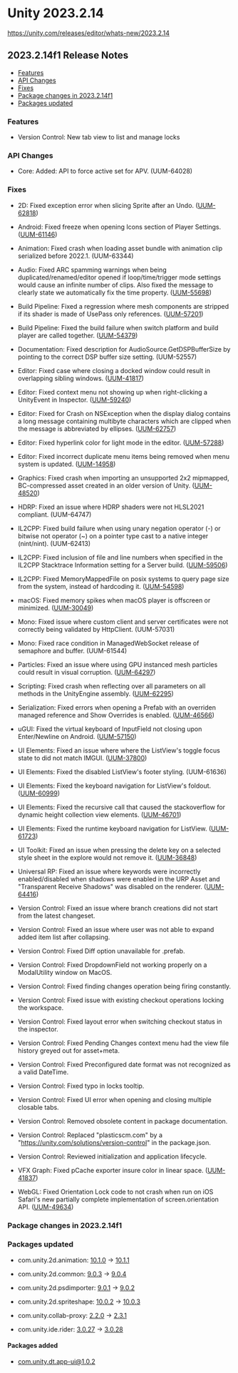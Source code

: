 # Unity 2023.2.14

https://unity.com/releases/editor/whats-new/2023.2.14

## 2023.2.14f1 Release Notes

- [Features](#features)
- [API Changes](#api-changes)
- [Fixes](#fixes)
- [Package changes in 2023.2.14f1](#package-changes-in-2023214f1)
- [Packages updated](#packages-updated)


### Features

*   Version Control: New tab view to list and manage locks

### API Changes

*   Core: Added: API to force active set for APV. (UUM-64028)

### Fixes

*   2D: Fixed exception error when slicing Sprite after an Undo. ([UUM-62818](https://issuetracker.unity3d.com/issues/automatic-slice-type-produces-different-results-and-argumentoutofrangeexception-index-was-out-of-range-must-be-non-negative-and-less-than-the-size-of-the-collection-dot-error-is-thrown-when-it-was-previously-undone))
    
*   Android: Fixed freeze when opening Icons section of Player Settings. ([UUM-61146](https://issuetracker.unity3d.com/issues/android-editor-freezes-when-opening-the-icon-section-of-player-settings))
    
*   Animation: Fixed crash when loading asset bundle with animation clip serialized before 2022.1. (UUM-63344)
    
*   Audio: Fixed ARC spamming warnings when being duplicated/renamed/editor opened if loop/time/trigger mode settings would cause an infinite number of clips. Also fixed the message to clearly state we automatically fix the time property. ([UUM-55698](https://issuetracker.unity3d.com/issues/arc-throws-the-infinite-loop-pulse-warning-too-many-times))
    
*   Build Pipeline: Fixed a regression where mesh components are stripped if its shader is made of UsePass only references. ([UUM-57201](https://issuetracker.unity3d.com/issues/uv1-data-is-lost-during-assetbundle-build-when-optimize-mesh-data-is-on))
    
*   Build Pipeline: Fixed the build failure when switch platform and build player are called together. ([UUM-54379](https://issuetracker.unity3d.com/issues/android-burst-android-ndk-not-installed-build-error-thrown-when-using-switchactivebuildtarget-buildtargetgroup-dot-android-dot))
    
*   Documentation: Fixed description for AudioSource.GetDSPBufferSize by pointing to the correct DSP buffer size setting. (UUM-52557)
    
*   Editor: Fixed case where closing a docked window could result in overlapping sibling windows. ([UUM-41817](https://issuetracker.unity3d.com/issues/the-editor-ui-becomes-broken-when-any-window-of-the-custom-layout-is-closed))
    
*   Editor: Fixed context menu not showing up when right-clicking a UnityEvent in Inspector. ([UUM-59240](https://issuetracker.unity3d.com/issues/context-menu-does-not-show-up-when-right-clicking-a-unityevent-in-inspector))
    
*   Editor: Fixed for Crash on NSException when the display dialog contains a long message containing multibyte characters which are clipped when the message is abbreviated by ellipses. ([UUM-62757](https://issuetracker.unity3d.com/issues/crash-on-nsexception-when-the-display-dialog-contains-a-long-message-containing-multibyte-characters-which-are-clipped-when-the-message-is-abbreviated-by-dot-dot-dot))
    
*   Editor: Fixed hyperlink color for light mode in the editor. ([UUM-57288](https://issuetracker.unity3d.com/issues/references-to-the-script-in-the-console-are-hard-to-read-when-using-unity-light-theme))
    
*   Editor: Fixed incorrect duplicate menu items being removed when menu system is updated. ([UUM-14958](https://issuetracker.unity3d.com/issues/crash-when-creating-not-existing-menuitem))
    
*   Graphics: Fixed crash when importing an unsupported 2x2 mipmapped, BC-compressed asset created in an older version of Unity. ([UUM-48520](https://issuetracker.unity3d.com/issues/non-power-of-4-bc1-texture-fallback-code-can-lead-to-a-crash-with-some-textures))
    
*   HDRP: Fixed an issue where HDRP shaders were not HLSL2021 compliant. (UUM-64747)
    
*   IL2CPP: Fixed build failure when using unary negation operator (-) or bitwise not operator (~) on a pointer type cast to a native integer (nint/nint). (UUM-62413)
    
*   IL2CPP: Fixed inclusion of file and line numbers when specified in the IL2CPP Stacktrace Information setting for a Server build. ([UUM-59506](https://issuetracker.unity3d.com/issues/dedicated-server-build-does-not-show-line-number-in-output-when-il2cppstacktraceinfomation-is-set-to-methodfilelinenumber))
    
*   IL2CPP: Fixed MemoryMappedFile on posix systems to query page size from the system, instead of hardcoding it. ([UUM-54598](https://issuetracker.unity3d.com/issues/ios-ioexception-is-thrown-when-offset-is-not-aligned-to-page-size))
    
*   macOS: Fixed memory spikes when macOS player is offscreen or minimized. ([UUM-30049](https://issuetracker.unity3d.com/issues/os-freezes-when-playing-build-and-if-the-qualitysettings-dot-vsynccount-setting-is-set-and-switching-windows))
    
*   Mono: Fixed issue where custom client and server certificates were not correctly being validated by HttpClient. (UUM-57031)
    
*   Mono: Fixed race condition in ManagedWebSocket release of semaphore and buffer. (UUM-61544)
    
*   Particles: Fixed an issue where using GPU instanced mesh particles could result in visual corruption. ([UUM-64297](https://issuetracker.unity3d.com/issues/legacy-particle-systems-with-mesh-gpu-instancing-can-show-visual-corruption-in-certain-conditions))
    
*   Scripting: Fixed crash when reflecting over all parameters on all methods in the UnityEngine assembly. ([UUM-62295](https://issuetracker.unity3d.com/issues/crash-on-mono-log-write-logfile-when-using-the-methodbase-dot-getparameters-method))
    
*   Serialization: Fixed errors when opening a Prefab with an overriden managed reference and Show Overrides is enabled. ([UUM-46566](https://issuetracker.unity3d.com/issues/unity-crashes-on-drivenpropertymanager-has-failed-to-register-property-after-enabling-show-overrides-when-a-managed-reference-is-overridden))
    
*   uGUI: Fixed the virtual keyboard of InputField not closing upon Enter/Newline on Android. ([UUM-57150](https://issuetracker.unity3d.com/issues/android-the-software-keyboard-on-android-does-not-close-when-the-return-slash-done-key-is-hit))
    
*   UI Elements: Fixed an issue where where the ListView's toggle focus state to did not match IMGUI. ([UUM-37800](https://issuetracker.unity3d.com/issues/treeview-child-display-toggle-styling-becomes-reversed-when-clicking-and-dragging-it))
    
*   UI Elements: Fixed the disabled ListView's footer styling. (UUM-61636)
    
*   UI Elements: Fixed the keyboard navigation for ListView's foldout. ([UUM-60999](https://issuetracker.unity3d.com/issues/elements-in-the-list-in-the-inspector-window-cant-be-opened-or-closed-when-using-arrow-keys))
    
*   UI Elements: Fixed the recursive call that caused the stackoverflow for dynamic height collection view elements. ([UUM-46701](https://issuetracker.unity3d.com/issues/ui-toolkit-listview-recursive-method-call-causes-stackoverflowexception))
    
*   UI Elements: Fixed the runtime keyboard navigation for ListView. ([UUM-61723](https://issuetracker.unity3d.com/issues/cant-navigate-through-listview-items-when-using-arrow-or-wasd-keys))
    
*   UI Toolkit: Fixed an issue when pressing the delete key on a selected style sheet in the explore would not remove it. ([UUM-36848](https://issuetracker.unity3d.com/issues/uss-is-not-removed-when-delete-button-is-pressed))
    
*   Universal RP: Fixed an issue where keywords were incorrectly enabled/disabled when shadows were enabled in the URP Asset and "Transparent Receive Shadows" was disabled on the renderer. ([UUM-64416](https://issuetracker.unity3d.com/issues/shader-variants-are-missing-when-shadows-are-enabled-and-transparent-receive-shadows-is-disabled))
    
*   Version Control: Fixed an issue where branch creations did not start from the latest changeset.
    
*   Version Control: Fixed an issue where user was not able to expand added item list after collapsing.
    
*   Version Control: Fixed Diff option unavailable for .prefab.
    
*   Version Control: Fixed DropdownField not working properly on a ModalUtility window on MacOS.
    
*   Version Control: Fixed finding changes operation being firing constantly.
    
*   Version Control: Fixed issue with existing checkout operations locking the workspace.
    
*   Version Control: Fixed layout error when switching checkout status in the inspector.
    
*   Version Control: Fixed Pending Changes context menu had the view file history greyed out for asset+meta.
    
*   Version Control: Fixed Preconfigured date format was not recognized as a valid DateTime.
    
*   Version Control: Fixed typo in locks tooltip.
    
*   Version Control: Fixed UI error when opening and closing multiple closable tabs.
    
*   Version Control: Removed obsolete content in package documentation.
    
*   Version Control: Replaced "plasticscm.com" by a "https://unity.com/solutions/version-control" in the package.json.
    
*   Version Control: Reviewed initialization and application lifecycle.
    
*   VFX Graph: Fixed pCache exporter insure color in linear space. ([UUM-41837](https://issuetracker.unity3d.com/issues/assets-color-values-are-read-as-raw-pixel-values-when-using-point-cache))
    
*   WebGL: Fixed Orientation Lock code to not crash when run on iOS Safari's new partially complete implementation of screen.orientation API. ([UUM-49634](https://issuetracker.unity3d.com/issues/orientation-locking-throws-exception-on-newer-ios-safari))
    

### Package changes in 2023.2.14f1

### Packages updated

*   com.unity.2d.animation: [10.1.0](https://docs.unity3d.com/Packages/com.unity.2d.animation@10.1//changelog/CHANGELOG.html) &#x2192; [10.1.1](https://docs.unity3d.com/Packages/com.unity.2d.animation@10.1//changelog/CHANGELOG.html)
    
*   com.unity.2d.common: [9.0.3](https://docs.unity3d.com/Packages/com.unity.2d.common@9.0//changelog/CHANGELOG.html) &#x2192; [9.0.4](https://docs.unity3d.com/Packages/com.unity.2d.common@9.0//changelog/CHANGELOG.html)
    
*   com.unity.2d.psdimporter: [9.0.1](https://docs.unity3d.com/Packages/com.unity.2d.psdimporter@9.0//changelog/CHANGELOG.html) &#x2192; [9.0.2](https://docs.unity3d.com/Packages/com.unity.2d.psdimporter@9.0//changelog/CHANGELOG.html)
    
*   com.unity.2d.spriteshape: [10.0.2](https://docs.unity3d.com/Packages/com.unity.2d.spriteshape@10.0//changelog/CHANGELOG.html) &#x2192; [10.0.3](https://docs.unity3d.com/Packages/com.unity.2d.spriteshape@10.0//changelog/CHANGELOG.html)
    
*   com.unity.collab-proxy: [2.2.0](https://docs.unity3d.com/Packages/com.unity.collab-proxy@2.2//changelog/CHANGELOG.html) &#x2192; [2.3.1](https://docs.unity3d.com/Packages/com.unity.collab-proxy@2.3//changelog/CHANGELOG.html)
    
*   com.unity.ide.rider: [3.0.27](https://docs.unity3d.com/Packages/com.unity.ide.rider@3.0//changelog/CHANGELOG.html) &#x2192; [3.0.28](https://docs.unity3d.com/Packages/com.unity.ide.rider@3.0//changelog/CHANGELOG.html)
    

#### Packages added

*   [com.unity.dt.app-ui@1.0.2](https://docs.unity3d.com/Packages/com.unity.dt.app-ui@1.0//changelog/CHANGELOG.html)